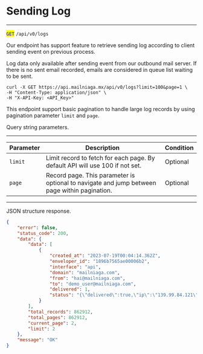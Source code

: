 # Sending Log

***

<mark style="color:blue;">`GET`</mark> `/api/v0/logs`



Our endpoint has support feature to retrieve sending log according to client sending event on previous process.

Log data only available after sending event from our outbound mail server. If there is no sent email recorded, emails are considered in queue list waiting to be sent.



```markup
curl -X GET https://api.mailniaga.mx/api/v0/logs?limit=100&page=1 \
-H "Content-Type: application/json" \
-H "X-API-Key: <API_Key>" 
```



This endpoint support basic pagination to handle large log records by using pagination parameter `limit` and `page`.

Query string parameters.



***

<table data-full-width="true"><thead><tr><th>Parameter</th><th>Description</th><th>Condition</th></tr></thead><tbody><tr><td><code>limit</code></td><td>Limit record to fetch for each page. By default API will use 100 if not set.</td><td>Optional</td></tr><tr><td><code>page</code></td><td>Record page. This parameter is optional to navigate and jump between page within pagination.</td><td>Optional</td></tr></tbody></table>

***



JSON structure response.



```json
{
    "error": false,
    "status_code": 200,
    "data": {
        "data": [
            {
                "created_at": "2023-07-19T00:04:14.362Z",
                "enveloper_id": "1896b7565ae00006b2",
                "interface": "api",
                "domain": "mailniaga.com",
                "from": "hai@mailniaga.com",
                "to": "demo_user@mailniaga.com",
                "delivered": 1,
                "status": "{\"delivered\":true,\"ip\":\"139.99.84.121\",\"mx\":\"aspmx.l.google.com\",\"response\":\"250 2.0.0 OK 1719976296 d9443c01a7336-1fb0e952da5si13548855ad.414 - gsmtp\"}"
            }
        ],
        "total_records": 862912,
        "total_pages": 862912,
        "current_page": 2,
        "limit": 2
    },
    "message": "OK"
}
```

